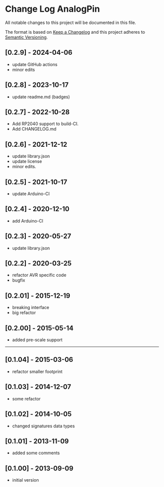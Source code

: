 # Change Log AnalogPin

All notable changes to this project will be documented in this file.

The format is based on [Keep a Changelog](http://keepachangelog.com/)
and this project adheres to [Semantic Versioning](http://semver.org/).


## [0.2.9] - 2024-04-06
- update GitHub actions
- minor edits

## [0.2.8] - 2023-10-17
- update readme.md (badges)

## [0.2.7] - 2022-10-28
- Add RP2040 support to build-CI.
- Add CHANGELOG.md

## [0.2.6] - 2021-12-12
- update library.json
- update license
- minor edits.

## [0.2.5] - 2021-10-17
- update Arduino-CI

## [0.2.4] - 2020-12-10
- add Arduino-CI

## [0.2.3] - 2020-05-27
- update library.json

## [0.2.2] - 2020-03-25
- refactor AVR specific code
- bugfix

## [0.2.01] - 2015-12-19
- breaking interface
- big refactor

## [0.2.00] - 2015-05-14
- added pre-scale support

----

## [0.1.04] - 2015-03-06
- refactor smaller footprint

## [0.1.03] - 2014-12-07
- some refactor

## [0.1.02] - 2014-10-05
- changed signatures data types

## [0.1.01] - 2013-11-09
- added some comments

## [0.1.00] - 2013-09-09
- initial version
